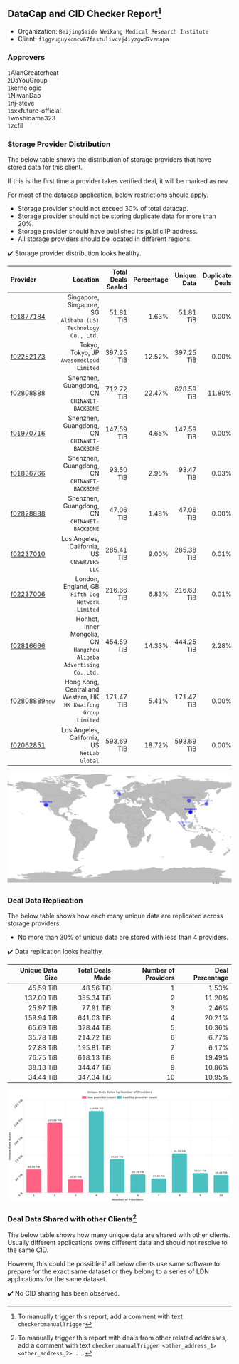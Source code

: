 ## DataCap and CID Checker Report[^1]
 - Organization: `BeijingSaide Weikang Medical Research Institute`
 - Client: `f1ggvuguykcmcv67fastulivcvj4iyzgwd7vznapa`
### Approvers
`1`AlanGreaterheat<br/>`2`DaYouGroup<br/>`1`kernelogic<br/>`1`NiwanDao<br/>`1`nj-steve<br/>`1`sxxfuture-official<br/>`1`woshidama323<br/>`1`zcfil


### Storage Provider Distribution
The below table shows the distribution of storage providers that have stored data for this client.

If this is the first time a provider takes verified deal, it will be marked as `new`.

For most of the datacap application, below restrictions should apply.
 - Storage provider should not exceed 30% of total datacap.
 - Storage provider should not be storing duplicate data for more than 20%.
 - Storage provider should have published its public IP address.
 - All storage providers should be located in different regions.

✔️ Storage provider distribution looks healthy.

| Provider                                                    |                                                               Location | Total Deals Sealed | Percentage | Unique Data | Duplicate Deals |
| :---------------------------------------------------------- | ---------------------------------------------------------------------: | -----------------: | ---------: | ----------: | --------------: |
| [f01877184](https://filfox.info/en/address/f01877184)       |       Singapore, Singapore, SG<br/>`Alibaba (US) Technology Co., Ltd.` |          51.81 TiB |      1.63% |   51.81 TiB |           0.00% |
| [f02252173](https://filfox.info/en/address/f02252173)       |                            Tokyo, Tokyo, JP<br/>`Awesomecloud Limited` |         397.25 TiB |     12.52% |  397.25 TiB |           0.00% |
| [f02808888](https://filfox.info/en/address/f02808888)       |                        Shenzhen, Guangdong, CN<br/>`CHINANET-BACKBONE` |         712.72 TiB |     22.47% |  628.59 TiB |          11.80% |
| [f01970716](https://filfox.info/en/address/f01970716)       |                        Shenzhen, Guangdong, CN<br/>`CHINANET-BACKBONE` |         147.59 TiB |      4.65% |  147.59 TiB |           0.00% |
| [f01836766](https://filfox.info/en/address/f01836766)       |                        Shenzhen, Guangdong, CN<br/>`CHINANET-BACKBONE` |          93.50 TiB |      2.95% |   93.47 TiB |           0.03% |
| [f02828888](https://filfox.info/en/address/f02828888)       |                        Shenzhen, Guangdong, CN<br/>`CHINANET-BACKBONE` |          47.06 TiB |      1.48% |   47.06 TiB |           0.00% |
| [f02237010](https://filfox.info/en/address/f02237010)       |                        Los Angeles, California, US<br/>`CNSERVERS LLC` |         285.41 TiB |      9.00% |  285.38 TiB |           0.01% |
| [f02237006](https://filfox.info/en/address/f02237006)       |                    London, England, GB<br/>`Fifth Dog Network Limited` |         216.66 TiB |      6.83% |  216.63 TiB |           0.01% |
| [f02816666](https://filfox.info/en/address/f02816666)       | Hohhot, Inner Mongolia, CN<br/>`Hangzhou Alibaba Advertising Co.,Ltd.` |         454.59 TiB |     14.33% |  444.25 TiB |           2.28% |
| [f02808889](https://filfox.info/en/address/f02808889)`new`  |     Hong Kong, Central and Western, HK<br/>`HK Kwaifong Group Limited` |         171.47 TiB |      5.41% |  171.47 TiB |           0.00% |
| [f02062851](https://filfox.info/en/address/f02062851)       |                        Los Angeles, California, US<br/>`NetLab Global` |         593.69 TiB |     18.72% |  593.69 TiB |           0.00% |

<img src="https://raw.githubusercontent.com/data-preservation-programs/filplus-checker-assets/main/filecoin-project/filecoin-plus-large-datasets/issues/2126/1700020175937.png"/>

### Deal Data Replication
The below table shows how each many unique data are replicated across storage providers.

- No more than 30% of unique data are stored with less than 4 providers.

✔️ Data replication looks healthy.

| Unique Data Size | Total Deals Made | Number of Providers | Deal Percentage |
| ---------------: | ---------------: | ------------------: | --------------: |
|        45.59 TiB |        48.56 TiB |                   1 |           1.53% |
|       137.09 TiB |       355.34 TiB |                   2 |          11.20% |
|        25.97 TiB |        77.91 TiB |                   3 |           2.46% |
|       159.94 TiB |       641.03 TiB |                   4 |          20.21% |
|        65.69 TiB |       328.44 TiB |                   5 |          10.36% |
|        35.78 TiB |       214.72 TiB |                   6 |           6.77% |
|        27.88 TiB |       195.81 TiB |                   7 |           6.17% |
|        76.75 TiB |       618.13 TiB |                   8 |          19.49% |
|        38.13 TiB |       344.47 TiB |                   9 |          10.86% |
|        34.44 TiB |       347.34 TiB |                  10 |          10.95% |

<img src="https://raw.githubusercontent.com/data-preservation-programs/filplus-checker-assets/main/filecoin-project/filecoin-plus-large-datasets/issues/2126/1700020176658.png"/>

### Deal Data Shared with other Clients[^3]
The below table shows how many unique data are shared with other clients.
Usually different applications owns different data and should not resolve to the same CID.

However, this could be possible if all below clients use same software to prepare for the exact same dataset or they belong to a series of LDN applications for the same dataset.

✔️ No CID sharing has been observed.

[^1]: To manually trigger this report, add a comment with text `checker:manualTrigger`

[^2]: Deals from those addresses are combined into this report as they are specified with `checker:manualTrigger`

[^3]: To manually trigger this report with deals from other related addresses, add a comment with text `checker:manualTrigger <other_address_1> <other_address_2> ...`
